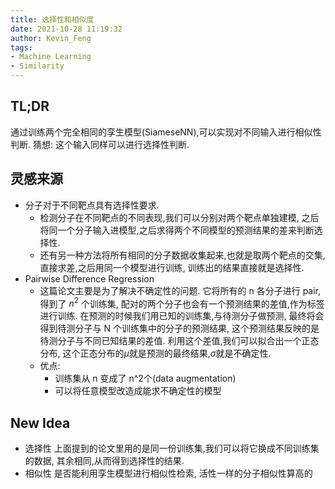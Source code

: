 ```yaml
---
title: 选择性和相似度
date: 2021-10-28 11:19:32
author: Kevin_Feng
tags:
- Machine Learning
- Similarity
---
```

## TL;DR
通过训练两个完全相同的孪生模型(SiameseNN),可以实现对不同输入进行相似性判断. 猜想: 这个输入同样可以进行选择性判断.
## 灵感来源
- 分子对于不同靶点具有选择性要求.   
  - 检测分子在不同靶点的不同表现,我们可以分别对两个靶点单独建模, 之后将同一个分子输入进模型,之后求得两个不同模型的预测结果的差来判断选择性. 
  - 还有另一种方法将所有相同的分子数据收集起来,也就是取两个靶点的交集, 直接求差,之后用同一个模型进行训练, 训练出的结果直接就是选择性.
- Pairwise Difference Regression
  - 这篇论文主要是为了解决不确定性的问题.
    它将所有的 n 各分子进行 pair, 得到了 $n^2$ 个训练集, 配对的两个分子也会有一个预测结果的差值,作为标签进行训练. 在预测的时候我们用已知的训练集,与待测分子做预测, 最终将会得到待测分子与 N 个训练集中的分子的预测结果, 这个预测结果反映的是待测分子与不同已知结果的差值. 利用这个差值,我们可以拟合出一个正态分布, 这个正态分布的$\mu$就是预测的最终结果,$\sigma$就是不确定性.
  - 优点:
    - 训练集从 n 变成了 n^2个(data augmentation)
    - 可以将任意模型改造成能求不确定性的模型
## New Idea
- 选择性
    上面提到的论文里用的是同一份训练集,我们可以将它换成不同训练集的数据, 其余相同,从而得到选择性的结果.
- 相似性
    是否能利用孪生模型进行相似性检索, 活性一样的分子相似性算高的